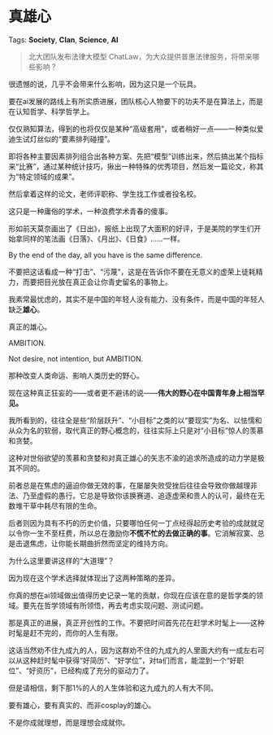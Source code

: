 # 真雄心

Tags: **Society**, **Clan**, **Science**, **AI**

> 北大团队发布法律大模型 ChatLaw，为大众提供普惠法律服务，将带来哪些影响？



很遗憾的说，几乎不会带来什么影响，因为这只是一个玩具。

要在ai发展的路线上有所实质进展，团队核心人物要下的功夫不是在算法上，而是在认知哲学、科学哲学上。

仅仅熟知算法，得到的也将仅仅是某种“高级套用”，或者稍好一点——一种类似爱迪生试灯丝似的“要素排列碰撞”。

即将各种主要因素排列组合出各种方案、先把“模型”训练出来，然后搞出某个指标来“比赛”，通过某种统计技巧，揪出一种特殊的优秀项目，然后发一篇论文，称其为“特定领域的成果”。

然后拿着这样的论文，老师评职称、学生找工作或者投名校。

这只是一种庸俗的学术，一种浪费学术青春的傻事。

形如前天莫奈画出了《日出》，报纸上出现了大面积的好评，于是美院的学生们开始拿同样的笔法画《日落》、《月出》、《日食》……一样。

By the end of the day, all you have is the same difference.

不要把这话看成一种“打击”、“污蔑”，这是在告诉你不要在无意义的虚荣上徒耗精力，而要把目光放在真正会让你青史留名的事物上。

我素常最忧虑的，其实不是中国的年轻人没有能力、没有条件，而是中国的年轻人缺乏**雄心**。

真正的雄心。

AMBITION.

Not desire, not intention, but AMBITION.

那种改变人类命运、影响人类历史的野心。

现在这种真正狂妄的——或者更不避讳的说——**伟大的野心在中国青年身上相当罕见。**

我所看到的，往往全是些“阶层跃升”、“小目标”之类的以“要现实”为名、以怯懦和从众为名的软弱，取代真正的野心概念的，往往实际上只是对“小目标”惊人的羡慕和贪婪。

这种对世俗欲望的羡慕和贪婪和对真正雄心的矢志不渝的追求所造成的动力学是极其不同的。

前者总是在焦虑的逼迫你做无效的事，在屡屡失败受挫后往往会导致你做越理非法、乃至虚假的愚行。它总是导致你该换赛道、追逐虚荣和贵人的认可，最终在无数堆干草中耗尽有限的生命。

后者则因为具有不朽的历史价值，只要哪怕任何一丁点经得起历史考验的成就就足以令你一生不至枉费，所以总在激励你**不慌不忙的去做正确的事**。它消解寂寞、总是击退焦虑，让你能长期曲折然而坚定的维持方向。

为什么这里要讲这样的“大道理”？

因为现在这个学术选择就体现出了这两种策略的差异。

你真的想在ai领域做出值得历史记录一笔的贡献，你现在应该在意的是哲学类的领域。要先在哲学领域有所领悟，再去考虑实现问题、测试问题。

那是真正的进展，真正开创性的工作。不要把时间首先花在赶学术时髦上——这种时髦是赶不完的，而你的人生有限。

这话当然劝不住九成九的人，因为这群劝不住的九成九的人里面大约有一成左右可以从这种赶时髦中获得“好简历”、“好学位”，对ta们而言，能混到一个“好职位”、“好资历”，已经构成了充分的驱动力了。

但是请相信，剩下那1%的人的人生体验和这九成九的人有大不同。

要有雄心，要有真实的、而非cosplay的雄心。

不是你成就理想，而是理想会成就你。



